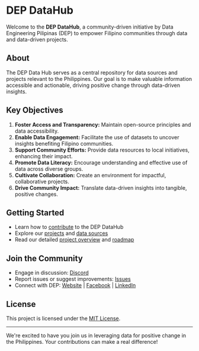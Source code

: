 # DEP DataHub

Welcome to the **DEP DataHub**, a community-driven initiative by Data Engineering Pilipinas (DEP) to empower Filipino communities through data and data-driven projects.

## About

The DEP Data Hub serves as a central repository for data sources and projects relevant to the Philippines. Our goal is to make valuable information accessible and actionable, driving positive change through data-driven insights.

## Key Objectives

1. **Foster Access and Transparency:** Maintain open-source principles and data accessibility.
2. **Enable Data Engagement:** Facilitate the use of datasets to uncover insights benefiting Filipino communities.
3. **Support Community Efforts:** Provide data resources to local initiatives, enhancing their impact.
4. **Promote Data Literacy:** Encourage understanding and effective use of data across diverse groups.
5. **Cultivate Collaboration:** Create an environment for impactful, collaborative projects.
6. **Drive Community Impact:** Translate data-driven insights into tangible, positive changes.

## Getting Started

- Learn how to [contribute](docs/CONTRIBUTING.md) to the DEP DataHub
- Explore our [projects](docs/projects/) and [data sources](docs/data-sources/)
- Read our detailed [project overview](docs/OVERVIEW.md) and [roadmap](docs/ROADMAP.md)

## Join the Community

- Engage in discussion: [Discord](https://discord.com/invite/buDgydz7J9)
- Report issues or suggest improvements: [Issues](https://github.com/dataengineeringpilipinas/datahub/issues)
- Connect with DEP: [Website](https://dataengineering.ph) | [Facebook](https://www.facebook.com/groups/1225639754738756) | [LinkedIn](https://www.linkedin.com/company/dataengineeringpilipinas/)

## License

This project is licensed under the [MIT License](LICENSE).

---

We're excited to have you join us in leveraging data for positive change in the Philippines. Your contributions can make a real difference!
